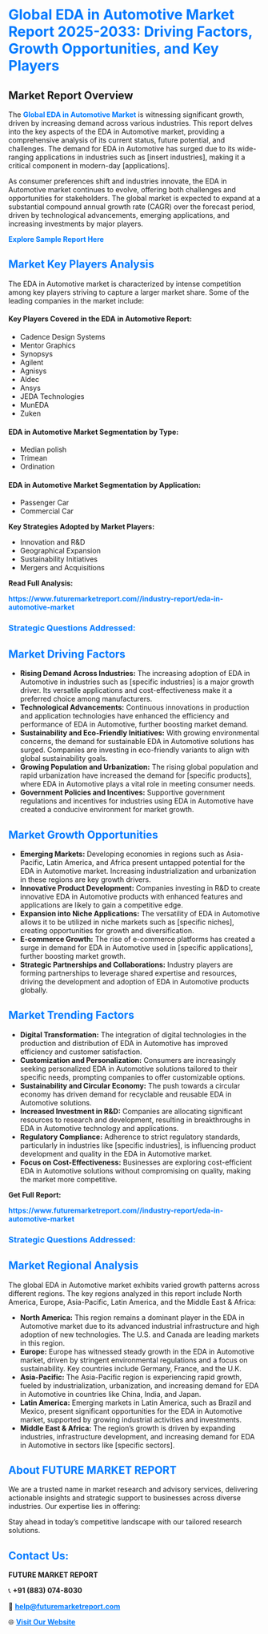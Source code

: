 <h1 style="color: #007BFF;">Global EDA in Automotive Market Report 2025-2033: Driving Factors, Growth Opportunities, and Key Players</h1>

<section id="overview">
<h2>Market Report Overview</h2>
<p>The <a href="https://www.futuremarketreport.com//industry-report/eda-in-automotive-market" style="color: #007BFF; text-decoration: none;"><strong>Global EDA in Automotive Market</strong></a> is witnessing significant growth, driven by increasing demand across various industries. This report delves into the key aspects of the EDA in Automotive market, providing a comprehensive analysis of its current status, future potential, and challenges. The demand for EDA in Automotive has surged due to its wide-ranging applications in industries such as [insert industries], making it a critical component in modern-day [applications].</p>
<p>As consumer preferences shift and industries innovate, the EDA in Automotive market continues to evolve, offering both challenges and opportunities for stakeholders. The global market is expected to expand at a substantial compound annual growth rate (CAGR) over the forecast period, driven by technological advancements, emerging applications, and increasing investments by major players.</p>
</section>

<section id="overview">
<p><a href="https://www.futuremarketreport.com//request-sample/reportId=56872" style="color: #007BFF; text-decoration: none;"><strong>Explore Sample Report Here</strong></a></p>
</section>

<section id="key-players">
<h2 style="color: #007BFF;">Market Key Players Analysis</h2>
<p>The EDA in Automotive market is characterized by intense competition among key players striving to capture a larger market share. Some of the leading companies in the market include:</p>
<h4>Key Players Covered in the EDA in Automotive Report:</h4>
<ul><li>Cadence Design Systems</li><li>Mentor Graphics</li><li>Synopsys</li><li>Agilent</li><li>Agnisys</li><li>Aldec</li><li>Ansys</li><li>JEDA Technologies</li><li>MunEDA</li><li>Zuken</li></ul>
<h4>EDA in Automotive Market Segmentation by Type:</h4>
<ul><li>Median polish</li><li>Trimean</li><li>Ordination</li></ul>

<h4>EDA in Automotive Market Segmentation by Application:</h4>
<ul><li>Passenger Car</li><li>Commercial Car</li></ul>
<p><strong>Key Strategies Adopted by Market Players:</strong></p>
<ul>
<li>Innovation and R&D</li>
<li>Geographical Expansion</li>
<li>Sustainability Initiatives</li>
<li>Mergers and Acquisitions</li>
</ul>
</section>

<section>
<p><strong>Read Full Analysis: </strong></p><a href="https://www.futuremarketreport.com//industry-report/eda-in-automotive-market" style="color: #007BFF; text-decoration: none;"><strong>https://www.futuremarketreport.com//industry-report/eda-in-automotive-market</strong></a>
<h3 style="color: #007BFF;">Strategic Questions Addressed:</h3>
</section>

<section id="driving-factors">
<h2 style="color: #007BFF;">Market Driving Factors</h2>
<ul>
<li><strong>Rising Demand Across Industries:</strong> The increasing adoption of EDA in Automotive in industries such as [specific industries] is a major growth driver. Its versatile applications and cost-effectiveness make it a preferred choice among manufacturers.</li>
<li><strong>Technological Advancements:</strong> Continuous innovations in production and application technologies have enhanced the efficiency and performance of EDA in Automotive, further boosting market demand.</li>
<li><strong>Sustainability and Eco-Friendly Initiatives:</strong> With growing environmental concerns, the demand for sustainable EDA in Automotive solutions has surged. Companies are investing in eco-friendly variants to align with global sustainability goals.</li>
<li><strong>Growing Population and Urbanization:</strong> The rising global population and rapid urbanization have increased the demand for [specific products], where EDA in Automotive plays a vital role in meeting consumer needs.</li>
<li><strong>Government Policies and Incentives:</strong> Supportive government regulations and incentives for industries using EDA in Automotive have created a conducive environment for market growth.</li>
</ul>
</section>

<section id="growth-opportunities">
<h2 style="color: #007BFF;">Market Growth Opportunities</h2>
<ul>
<li><strong>Emerging Markets:</strong> Developing economies in regions such as Asia-Pacific, Latin America, and Africa present untapped potential for the EDA in Automotive market. Increasing industrialization and urbanization in these regions are key growth drivers.</li>
<li><strong>Innovative Product Development:</strong> Companies investing in R&D to create innovative EDA in Automotive products with enhanced features and applications are likely to gain a competitive edge.</li>
<li><strong>Expansion into Niche Applications:</strong> The versatility of EDA in Automotive allows it to be utilized in niche markets such as [specific niches], creating opportunities for growth and diversification.</li>
<li><strong>E-commerce Growth:</strong> The rise of e-commerce platforms has created a surge in demand for EDA in Automotive used in [specific applications], further boosting market growth.</li>
<li><strong>Strategic Partnerships and Collaborations:</strong> Industry players are forming partnerships to leverage shared expertise and resources, driving the development and adoption of EDA in Automotive products globally.</li>
</ul>
</section>

<section id="trending-factors">
<h2 style="color: #007BFF;">Market Trending Factors</h2>
<ul>
<li><strong>Digital Transformation:</strong> The integration of digital technologies in the production and distribution of EDA in Automotive has improved efficiency and customer satisfaction.</li>
<li><strong>Customization and Personalization:</strong> Consumers are increasingly seeking personalized EDA in Automotive solutions tailored to their specific needs, prompting companies to offer customizable options.</li>
<li><strong>Sustainability and Circular Economy:</strong> The push towards a circular economy has driven demand for recyclable and reusable EDA in Automotive solutions.</li>
<li><strong>Increased Investment in R&D:</strong> Companies are allocating significant resources to research and development, resulting in breakthroughs in EDA in Automotive technology and applications.</li>
<li><strong>Regulatory Compliance:</strong> Adherence to strict regulatory standards, particularly in industries like [specific industries], is influencing product development and quality in the EDA in Automotive market.</li>
<li><strong>Focus on Cost-Effectiveness:</strong> Businesses are exploring cost-efficient EDA in Automotive solutions without compromising on quality, making the market more competitive.</li>
</ul>
</section>

<section>
<p><strong>Get Full Report: </strong></p><a href="https://www.futuremarketreport.com//industry-report/eda-in-automotive-market" style="color: #007BFF; text-decoration: none;"><strong>https://www.futuremarketreport.com//industry-report/eda-in-automotive-market</strong></a>
<h3 style="color: #007BFF;">Strategic Questions Addressed:</h3>
</section>


<section id="regional-analysis">
<h2 style="color: #007BFF;">Market Regional Analysis</h2>
<p>The global EDA in Automotive market exhibits varied growth patterns across different regions. The key regions analyzed in this report include North America, Europe, Asia-Pacific, Latin America, and the Middle East & Africa:</p>
<ul>
<li><strong>North America:</strong> This region remains a dominant player in the EDA in Automotive market due to its advanced industrial infrastructure and high adoption of new technologies. The U.S. and Canada are leading markets in this region.</li>
<li><strong>Europe:</strong> Europe has witnessed steady growth in the EDA in Automotive market, driven by stringent environmental regulations and a focus on sustainability. Key countries include Germany, France, and the U.K.</li>
<li><strong>Asia-Pacific:</strong> The Asia-Pacific region is experiencing rapid growth, fueled by industrialization, urbanization, and increasing demand for EDA in Automotive in countries like China, India, and Japan.</li>
<li><strong>Latin America:</strong> Emerging markets in Latin America, such as Brazil and Mexico, present significant opportunities for the EDA in Automotive market, supported by growing industrial activities and investments.</li>
<li><strong>Middle East & Africa:</strong> The region’s growth is driven by expanding industries, infrastructure development, and increasing demand for EDA in Automotive in sectors like [specific sectors].</li>
</ul>
</section>

<footer>
<h2 style="color: #007BFF;">About FUTURE MARKET REPORT</h2>
<p>We are a trusted name in market research and advisory services, delivering actionable insights and strategic support to businesses across diverse industries. Our expertise lies in offering:</p>

<p>Stay ahead in today’s competitive landscape with our tailored research solutions.</p>

<h2 style="color: #007BFF;">Contact Us:</h2>
<p><strong>FUTURE MARKET REPORT</strong></p>
<p>📞 <strong>+91 (883) 074-8030</strong></p>
<p>📧 <strong><a href="mailto:help@futuremarketreport.com" style="color: #007BFF;">help@futuremarketreport.com</a></strong></p>
<p>🌐 <strong><a href="https://www.futuremarketreport.com/" style="color: #007BFF;">Visit Our Website</a></strong></p>
</footer>